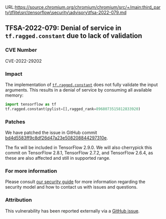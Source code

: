 URL:https://source.chromium.org/chromium/chromium/src/+/main:third_party\tflite\src\tensorflow\security\advisory\tfsa-2022-079.md
## TFSA-2022-079: Denial of service in `tf.ragged.constant` due to lack of validation

### CVE Number
CVE-2022-29202

### Impact
The implementation of [`tf.ragged.constant`](https://github.com/tensorflow/tensorflow/blob/f3b9bf4c3c0597563b289c0512e98d4ce81f886e/tensorflow/python/ops/ragged/ragged_factory_ops.py#L146-L239) does not fully validate the input arguments. This results in a denial of service by consuming all available memory:

```python
import tensorflow as tf
tf.ragged.constant(pylist=[],ragged_rank=8968073515812833920)
```

### Patches
We have patched the issue in GitHub commit [bd4d5583ff9c8df26d47a23e508208844297310e](https://github.com/tensorflow/tensorflow/commit/bd4d5583ff9c8df26d47a23e508208844297310e).

The fix will be included in TensorFlow 2.9.0. We will also cherrypick this commit on TensorFlow 2.8.1, TensorFlow 2.7.2, and TensorFlow 2.6.4, as these are also affected and still in supported range.

### For more information
Please consult [our security guide](https://github.com/tensorflow/tensorflow/blob/master/SECURITY.md) for more information regarding the security model and how to contact us with issues and questions.

### Attribution
This vulnerability has been reported externally via a [GitHub issue](https://github.com/tensorflow/tensorflow/issues/55199).
